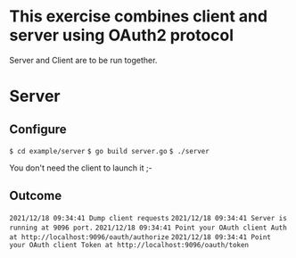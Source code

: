# This exercise combines client and server using OAuth2 protocol

Server and Client are to be run together.

# Server
## Configure
`$ cd example/server`
`$ go build server.go`
`$ ./server`

You don't need the client to launch it ;-

## Outcome
`2021/12/18 09:34:41 Dump client requests`
`2021/12/18 09:34:41 Server is running at 9096 port.`
`2021/12/18 09:34:41 Point your OAuth client Auth at http://localhost:9096/oauth/authorize`
`2021/12/18 09:34:41 Point your OAuth client Token at http://localhost:9096/oauth/token`

